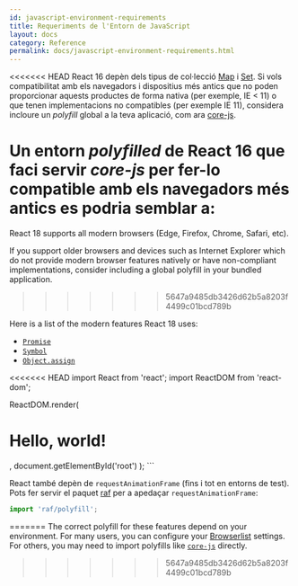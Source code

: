 ```yaml
---
id: javascript-environment-requirements
title: Requeriments de l'Entorn de JavaScript
layout: docs
category: Reference
permalink: docs/javascript-environment-requirements.html
---
```


<<<<<<< HEAD
React 16 depèn dels tipus de col·lecció [Map](https://developer.mozilla.org/en-US/docs/Web/JavaScript/Reference/Global_Objects/Map) i [Set](https://developer.mozilla.org/en-US/docs/Web/JavaScript/Reference/Global_Objects/Set). Si vols compatibilitat amb els navegadors i dispositius més antics que no poden proporcionar aquests productes de forma nativa (per exemple, IE < 11) o que tenen implementacions no compatibles (per exemple IE 11), considera incloure un *polyfill* global a la teva aplicació, com ara [core-js](https:github.com/zloirock/core-js).

Un entorn *polyfilled* de React 16 que faci servir *core-js* per fer-lo compatible amb els navegadors més antics es podria semblar a:
=======
React 18 supports all modern browsers (Edge, Firefox, Chrome, Safari, etc).

If you support older browsers and devices such as Internet Explorer which do not provide modern browser features natively or have non-compliant implementations, consider including a global polyfill in your bundled application.
>>>>>>> 5647a9485db3426d62b5a8203f4499c01bcd789b

Here is a list of the modern features React 18 uses:
- [`Promise`](https://developer.mozilla.org/en-US/docs/Web/JavaScript/Reference/Global_Objects/Promise)
- [`Symbol`](https://developer.mozilla.org/en-US/docs/Web/JavaScript/Reference/Global_Objects/Symbol)
- [`Object.assign`](https://developer.mozilla.org/en-US/docs/Web/JavaScript/Reference/Global_Objects/Object/assign)

<<<<<<< HEAD
import React from 'react';
import ReactDOM from 'react-dom';

ReactDOM.render(
  <h1>Hello, world!</h1>,
  document.getElementById('root')
);
```

React també depèn de `requestAnimationFrame` (fins i tot en entorns de test). 
Pots fer servir el paquet [raf](https://www.npmjs.com/package/raf) per a apedaçar `requestAnimationFrame`:

```js
import 'raf/polyfill';
```
=======
The correct polyfill for these features depend on your environment. For many users, you can configure your [Browserlist](https://github.com/browserslist/browserslist) settings. For others, you may need to import polyfills like [`core-js`](https://github.com/zloirock/core-js) directly.
>>>>>>> 5647a9485db3426d62b5a8203f4499c01bcd789b
